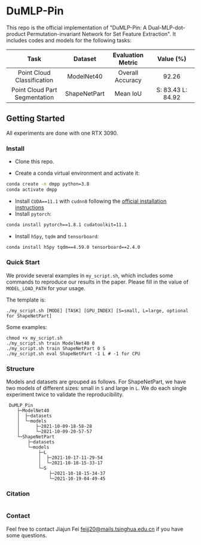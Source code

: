 # DuMLP-Pin

This repo is the official implementation of "DuMLP-Pin: A Dual-MLP-dot-product Permutation-invariant Network for Set Feature Extraction". It includes codes and models for the following tasks:

| Task | Dataset | Evaluation Metric | Value (%)
| :------: | :------: | :------: | :------: |
| Point Cloud Classification | ModelNet40 | Overall Accuracy | 92.26 |
| Point Cloud Part Segmentation | ShapeNetPart | Mean IoU | <div style="width: 80pt">S: 83.43 L: 84.92</div> |

## Getting Started

All experiments are done with one RTX 3090.

### Install

- Clone this repo.

<!--```bash
git clone https://github.com/*.git
cd DuMLP-Pin
```-->

- Create a conda virtual environment and activate it:

```bash
conda create -n dmpp python=3.8
conda activate dmpp
```

- Install `CUDA==11.1` with `cudnn8` following
  the [official installation instructions](https://docs.nvidia.com/cuda/cuda-installation-guide-linux/index.html)
- Install `pytorch`:

```bash
conda install pytorch==1.8.1 cudatoolkit=11.1
```

- Install `h5py`, `tqdm` and `tensorboard`:

```bash
conda install h5py tqdm==4.59.0 tensorboard==2.4.0
```

### Quick Start

We provide several examples in `my_script.sh`, which includes some commands to reproduce our results in the paper. Please fill in the value of `MODEL_LOAD_PATH` for your usage.

The template is:

```
./my_script.sh [MODE] [TASK] [GPU_INDEX] [S=small, L=large, optional for ShapeNetPart]
```

Some examples:
```
chmod +x my_script.sh
./my_script.sh train ModelNet40 0
./my_script.sh train ShapeNetPart 0 S
./my_script.sh eval ShapeNetPart -1 L # -1 for CPU
```

### Structure

Models and datasets are grouped as follows. For ShapeNetPart, we have two models of different sizes: small in `S` and large in `L`. We do each single experiment twice to validate the reproducibility.
```
 DuMLP_Pin
    ├─ModelNet40
    │  ├─datasets
    │  └─models
    │      ├─2021-10-09-18-58-28
    │      └─2021-10-09-20-57-57
    └─ShapeNetPart
        ├─datasets
        └─models
            ├─L
            │  ├─2021-10-17-11-29-54
            │  └─2021-10-18-15-33-17
            └─S
                ├─2021-10-18-15-34-37
                └─2021-10-19-04-49-45
```

### Citation

```
```

### Contact

Feel free to contact Jiajun Fei [feijj20@mails.tsinghua.edu.cn](feijj20@mails.tsinghua.edu.cn) if you have some questions.